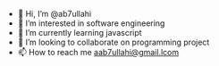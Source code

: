 - 👋 Hi, I’m @ab7ullahi
- 👀 I’m interested in software engineering 
- 🌱 I’m currently learning javascript
- 💞️ I’m looking to collaborate on programming project
- 📫 How to reach me aab7ullahi@gmail.lcom

<!---
ab7ullahi/ab7ullahi is a ✨ special ✨ repository because its `README.md` (this file) appears on your GitHub profile.
You can click the Preview link to take a look at your changes.
--->
